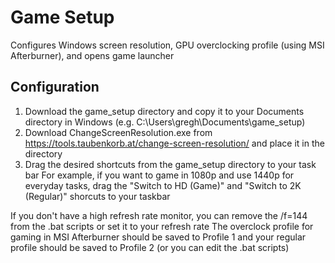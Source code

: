 # Game Setup
Configures Windows screen resolution, GPU overclocking profile (using MSI Afterburner), and opens game launcher

## Configuration
1. Download the game_setup directory and copy it to your Documents directory in Windows (e.g. C:\Users\gregh\Documents\game_setup)
2. Download ChangeScreenResolution.exe from https://tools.taubenkorb.at/change-screen-resolution/ and place it in the directory
3. Drag the desired shortcuts from the game_setup directory to your task bar
   For example, if you want to game in 1080p and use 1440p for everyday tasks, drag the "Switch to HD (Game)" and "Switch to 2K (Regular)" shorcuts to your taskbar

If you don't have a high refresh rate monitor, you can remove the /f=144 from the .bat scripts or set it to your refresh rate
The overclock profile for gaming in MSI Afterburner should be saved to Profile 1 and your regular profile should be saved to Profile 2 (or you can edit the .bat scripts)